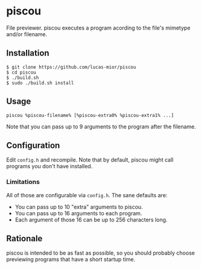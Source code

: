 # piscou
File previewer.
piscou executes a program acording to the file's mimetype and/or filename.

## Installation
```
$ git clone https://github.com/lucas-mior/piscou
$ cd piscou
$ ./build.sh
$ sudo ./build.sh install
```

## Usage
```
piscou %piscou-filename% [%piscou-extra0% %piscou-extra1% ...]
```

Note that you can pass up to 9 arguments to the program after the filename.

## Configuration
Edit `config.h` and recompile.
Note that by default, piscou might call programs you don't have installed.

### Limitations
All of those are configurable via `config.h`.
The sane defaults are:
- You can pass up to 10 "extra" arguments to piscou.
- You can pass up to 16 arguments to each program.
- Each argument of those 16 can be up to 256 characters long.

## Rationale
piscou is intended to be as fast as possible, so you should probably choose
previewing programs that have a short startup time.
